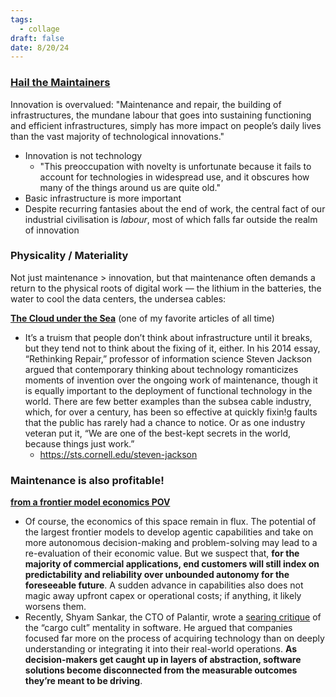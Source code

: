 ```yaml
---
tags:
  - collage
draft: false
date: 8/20/24
---
```

### [Hail the Maintainers](https://aeon.co/essays/innovation-is-overvalued-maintenance-often-matters-more)
Innovation is overvalued: "Maintenance and repair, the building of infrastructures, the mundane labour that goes into sustaining functioning and efficient infrastructures, simply has more impact on people’s daily lives than the vast majority of technological innovations."
* Innovation is not technology
	* "This preoccupation with novelty is unfortunate because it fails to account for technologies in widespread use, and it obscures how many of the things around us are quite old."
* Basic infrastructure is more important
* Despite recurring fantasies about the end of work, the central fact of our industrial civilisation is _labour_, most of which falls far outside the realm of innovation

### Physicality / Materiality
Not just maintenance > innovation, but that maintenance often demands a return to the physical roots of digital work — the lithium in the batteries, the water to cool the data centers, the undersea cables:

**[The Cloud under the Sea](https://www.theverge.com/c/24070570/internet-cables-undersea-deep-repair-ships)** (one of my favorite articles of all time)
* It’s a truism that people don’t think about infrastructure until it breaks, but they tend not to think about the fixing of it, either. In his 2014 essay, “Rethinking Repair,” professor of information science Steven Jackson argued that contemporary thinking about technology romanticizes moments of invention over the ongoing work of maintenance, though it is equally important to the deployment of functional technology in the world. There are few better examples than the subsea cable industry, which, for over a century, has been so effective at quickly fixin!g faults that the public has rarely had a chance to notice. Or as one industry veteran put it, “We are one of the best-kept secrets in the world, because things just work.”
	* https://sts.cornell.edu/steven-jackson

### Maintenance is also profitable!
**[from a frontier model economics POV](https://press.airstreet.com/p/alchemy-is-all-you-need?tpcc=NL_Marketing)** 
* Of course, the economics of this space remain in flux. The potential of the largest frontier models to develop agentic capabilities and take on more autonomous decision-making and problem-solving may lead to a re-evaluation of their economic value. But we suspect that, **for the majority of commercial applications, end customers will still index on predictability and reliability over unbounded autonomy for the foreseeable future**. A sudden advance in capabilities also does not magic away upfront capex or operational costs; if anything, it likely worsens them.
* Recently, Shyam Sankar, the CTO of Palantir, wrote a [searing critique](https://www.shyamsankar.com/p/technology-is-the-problem) of the “cargo cult” mentality in software. He argued that companies focused far more on the process of acquiring technology than on deeply understanding or integrating it into their real-world operations. **As decision-makers get caught up in layers of abstraction, software solutions become disconnected from the measurable outcomes they’re meant to be driving**.